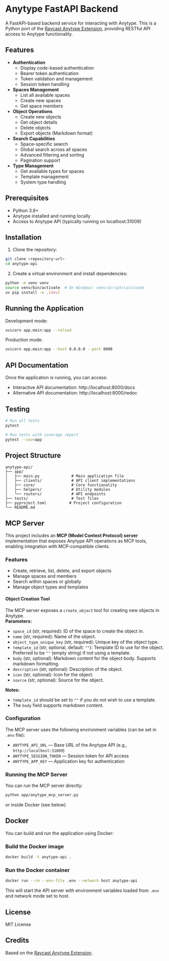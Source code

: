 # Anytype FastAPI Backend

A FastAPI-based backend service for interacting with Anytype. This is a Python port of the [Raycast Anytype Extension](https://github.com/raycast/extensions/tree/main/extensions/anytype), providing RESTful API access to Anytype functionality.

## Features

- **Authentication**
  - Display code-based authentication
  - Bearer token authentication
  - Token validation and management
  - Session token handling
- **Spaces Management**
  - List all available spaces
  - Create new spaces
  - Get space members
- **Object Operations**
  - Create new objects
  - Get object details
  - Delete objects
  - Export objects (Markdown format)
- **Search Capabilities**
  - Space-specific search
  - Global search across all spaces
  - Advanced filtering and sorting
  - Pagination support
- **Type Management**
  - Get available types for spaces
  - Template management
  - System type handling

## Prerequisites

- Python 3.8+
- Anytype installed and running locally
- Access to Anytype API (typically running on localhost:31009)

## Installation

1. Clone the repository:
```bash
git clone <repository-url>
cd anytype-api
```

2. Create a virtual environment and install dependencies:
```bash
python -m venv venv
source venv/bin/activate  # On Windows: venv\Scripts\activate
uv pip install -e .[dev]
```

## Running the Application

Development mode:
```bash
uvicorn app.main:app --reload
```

Production mode:
```bash
uvicorn app.main:app --host 0.0.0.0 --port 8000
```

## API Documentation

Once the application is running, you can access:
- Interactive API documentation: http://localhost:8000/docs
- Alternative API documentation: http://localhost:8000/redoc

## Testing

```bash
# Run all tests
pytest

# Run tests with coverage report
pytest --cov=app
```

## Project Structure
```
anytype-api/
├── app/
│   ├── main.py              # Main application file
│   ├── clients/             # API client implementations
│   ├── core/                # Core functionality
│   ├── helpers/             # Utility modules
│   └── routers/             # API endpoints
├── tests/                   # Test files
├── pyproject.toml          # Project configuration
└── README.md
```

## MCP Server

This project includes an **MCP (Model Context Protocol) server** implementation that exposes Anytype API operations as MCP tools, enabling integration with MCP-compatible clients.

### Features

- Create, retrieve, list, delete, and export objects
- Manage spaces and members
- Search within spaces or globally
- Manage object types and templates

#### Object Creation Tool

The MCP server exposes a `create_object` tool for creating new objects in Anytype.  
**Parameters:**
- `space_id` (str, required): ID of the space to create the object in.
- `name` (str, required): Name of the object.
- `object_type_unique_key` (str, required): Unique key of the object type.
- `template_id` (str, optional, default: `""`): Template ID to use for the object. Preferred to be `""` (empty string) if not using a template.
- `body` (str, optional): Markdown content for the object body. Supports markdown formatting.
- `description` (str, optional): Description of the object.
- `icon` (str, optional): Icon for the object.
- `source` (str, optional): Source for the object.

**Notes:**
- `template_id` should be set to `""` if you do not wish to use a template.
- The `body` field supports markdown content.

### Configuration

The MCP server uses the following environment variables (can be set in `.env` file):

- `ANYTYPE_API_URL` — Base URL of the Anytype API (e.g., `http://localhost:31009`)
- `ANYTYPE_SESSION_TOKEN` — Session token for API access
- `ANYTYPE_APP_KEY` — Application key for authentication

### Running the MCP Server

You can run the MCP server directly:

```bash
python app/anytype_mcp_server.py
```

or inside Docker (see below).

## Docker

You can build and run the application using Docker:

### Build the Docker image

```bash
docker build -t anytype-api .
```

### Run the Docker container

```bash
docker run --rm --env-file .env --network host anytype-api
```

This will start the API server with environment variables loaded from `.env` and network mode set to host.

## License

MIT License

## Credits

Based on the [Raycast Anytype Extension](https://github.com/raycast/extensions/tree/main/extensions/anytype).
